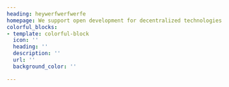 ```yaml
---
heading: heywerfwerfwerfe
homepage: We support open development for decentralized technologies
colorful_blocks:
- template: colorful-block
  icon: ''
  heading: ''
  description: ''
  url: ''
  background_color: ''

---
```

